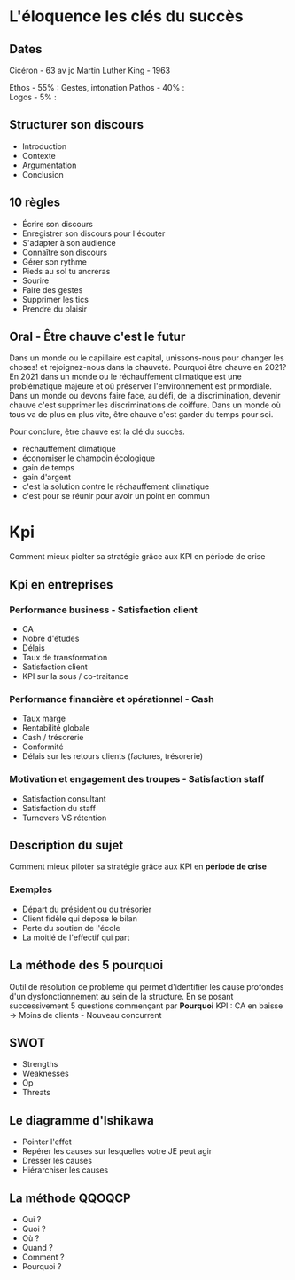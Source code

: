 # L'éloquence les clés du succès

## Dates
Cicéron - 63 av jc
Martin Luther King - 1963

Ethos - 55% : Gestes, intonation
Pathos - 40% :  
Logos - 5% :

## Structurer son discours
- Introduction
- Contexte
- Argumentation
- Conclusion

## 10 règles
- Écrire son discours
- Enregistrer son discours pour l'écouter
- S'adapter à son audience
- Connaître son discours
- Gérer son rythme
- Pieds au sol tu ancreras
- Sourire
- Faire des gestes
- Supprimer les tics
- Prendre du plaisir

## Oral - Être chauve c'est le futur

Dans un monde ou le capillaire est capital, unissons-nous pour changer les choses!
et rejoignez-nous dans la chauveté. 
Pourquoi être chauve en 2021? En 2021 dans un monde ou le réchauffement climatique est
une problématique majeure et où préserver l'environnement est primordiale. Dans un monde
ou devons faire face, au défi, de la discrimination, devenir chauve c'est supprimer
les discriminations de coiffure.
Dans un monde où tous va de plus en plus vite, être chauve c'est garder du temps pour soi.

Pour conclure, être chauve est la clé du succès.


- réchauffement climatique
- économiser le champoin écologique
- gain de temps
- gain d'argent
- c'est la solution contre le réchauffement climatique
- c'est pour se réunir pour avoir un point en commun

# Kpi

Comment mieux piolter sa stratégie grâce aux KPI en période de crise

## Kpi en entreprises

### Performance business - Satisfaction client
- CA
- Nobre d'études
- Délais
- Taux de transformation
- Satisfaction client
- KPI sur la sous / co-traitance

### Performance financière et opérationnel - Cash
- Taux marge
- Rentabilité globale
- Cash / trésorerie
- Conformité
- Délais sur les retours clients (factures, trésorerie)

### Motivation et engagement des troupes - Satisfaction staff
- Satisfaction consultant
- Satisfaction du staff
- Turnovers VS rétention


## Description du sujet
Comment mieux piloter sa stratégie grâce aux KPI en **période de crise**

### Exemples
- Départ du président ou du trésorier
- Client fidèle qui dépose le bilan
- Perte du soutien de l'école
- La moitié de l'effectif qui part

## La méthode des 5 pourquoi
Outil de résolution de probleme qui permet d'identifier les cause profondes d'un dysfonctionnement au sein de la structure.
En se posant successivement 5 questions commençant par **Pourquoi**
KPI : CA en baisse -> Moins de clients - Nouveau concurrent

## SWOT
- Strengths
- Weaknesses
- Op
- Threats

## Le diagramme d'Ishikawa
- Pointer l'effet
- Repérer les causes sur lesquelles votre JE peut agir
- Dresser les causes
- Hiérarchiser les causes

## La méthode QQOQCP
- Qui ?
- Quoi ?
- Où ?
- Quand ?
- Comment ?
- Pourquoi ?
